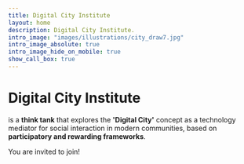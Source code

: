 ```yaml
---
title: Digital City Institute
layout: home
description: Digital City Institute.
intro_image: "images/illustrations/city_draw7.jpg"
intro_image_absolute: true
intro_image_hide_on_mobile: true
show_call_box: true
---
```


# Digital City Institute

is a **think tank** that explores the **'Digital City'** concept as a technology mediator for social interaction in modern communities, based on **participatory and rewarding frameworks**.

You are invited to join!